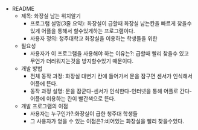 - README
    - 제목: 화장실 남는 위치알기
        - 프로그램 설명(3줄 요약): 화장실이 급할때 화장실 남는칸을 빠르게 찾을수있게 어플을 통해서 할수있게하는 프로그램이다.
        - 사용자 정의: 청주대학교 화장실을 이용하는 학생들을 위한 
    - 필요성
        - 사용자가 이 프로그램을 사용해야 하는 이유는?: 급할때 빨리 찾을수 있고 무언가 더러워지는것을 방지할수있기 때문이다.
    - 개발 방법
        - 전체 동작 과정: 화장실 대변기 칸에 들어가서 문을 잠구면 센서가 인식해서 어플에 뜬다.
        - 동작 과정 설명: 문을 잠군다-센서가 인식한다-인터넷을 통해 어플로 간다-어플에 이용하는 칸이 빨간색으로 뜬다.
    - 개발 프로그램의 이점
        - 사용자는 누구인가?:화장실이 급한 청주대 학생들
        - 그 사용자가 얻을 수 있는 이점은?:비어있는 화장실을 빨리 찾을수있다.